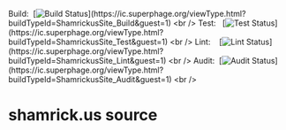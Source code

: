 Build: &nbsp;[![Build Status](https://ic.superphage.org/app/rest/builds/buildType:\(id:ShamrickusSite_Build\)/statusIcon)](https://ic.superphage.org/viewType.html?buildTypeId=ShamrickusSite_Build&guest=1) <br />
Test: &nbsp;&nbsp;[![Test Status](https://ic.superphage.org/app/rest/builds/buildType:\(id:ShamrickusSite_Test\)/statusIcon)](https://ic.superphage.org/viewType.html?buildTypeId=ShamrickusSite_Test&guest=1) <br />
Lint: &nbsp;&nbsp;&nbsp;[![Lint Status](https://ic.superphage.org/app/rest/builds/buildType:\(id:ShamrickusSite_Lint\)/statusIcon)](https://ic.superphage.org/viewType.html?buildTypeId=ShamrickusSite_Lint&guest=1) <br />
Audit: &nbsp;[![Audit Status](https://ic.superphage.org/app/rest/builds/buildType:\(id:ShamrickusSite_Audit\)/statusIcon)](https://ic.superphage.org/viewType.html?buildTypeId=ShamrickusSite_Audit&guest=1) <br />


# shamrick.us source

